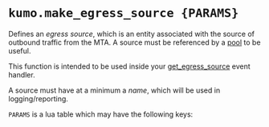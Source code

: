 # `kumo.make_egress_source {PARAMS}`

Defines an *egress source*, which is an entity associated with the source of
outbound traffic from the MTA.  A source must be referenced by a
[pool](../make_egress_pool/index.md) to be useful.

This function is intended to be used inside your
[get_egress_source](../../events/get_egress_source.md) event handler.

A source must have at a minimum a *name*, which will be used in logging/reporting.

`PARAMS` is a lua table which may have the following keys:

